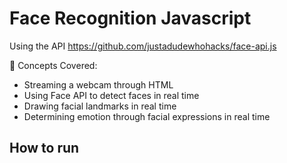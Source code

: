 # Face Recognition Javascript

Using the API https://github.com/justadudewhohacks/face-api.js

🧠 Concepts Covered:

- Streaming a webcam through HTML
- Using Face API to detect faces in real time
- Drawing facial landmarks in real time
- Determining emotion through facial expressions in real time

## How to run
